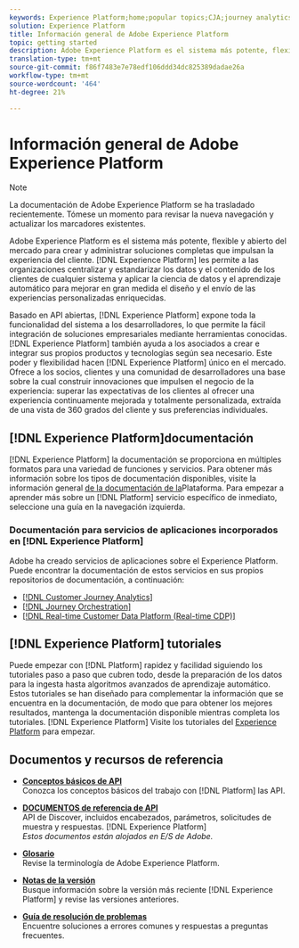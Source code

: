 ```yaml
---
keywords: Experience Platform;home;popular topics;CJA;journey analytics;customer journey analytics;campaign orchestration;orchestration;customer journey;journey;journey orchestration;capability;region
solution: Experience Platform
title: Información general de Adobe Experience Platform
topic: getting started
description: Adobe Experience Platform es el sistema más potente, flexible y abierto del mercado para crear y administrar soluciones completas que impulsan la experiencia del cliente. Experience Platform les permite a las organizaciones centralizar y estandarizar los datos y el contenido de los clientes de cualquier sistema y aplicar la ciencia de datos y el aprendizaje automático para mejorar en gran medida el diseño y el envío de las experiencias personalizadas enriquecidas.
translation-type: tm+mt
source-git-commit: f86f7483e7e78edf106ddd34dc825389dadae26a
workflow-type: tm+mt
source-wordcount: '464'
ht-degree: 21%

---
```



# Información general de Adobe Experience Platform

>[!NOTE]
>
>La documentación de Adobe Experience Platform se ha trasladado recientemente. Tómese un momento para revisar la nueva navegación y actualizar los marcadores existentes.

Adobe Experience Platform es el sistema más potente, flexible y abierto del mercado para crear y administrar soluciones completas que impulsan la experiencia del cliente. [!DNL Experience Platform] les permite a las organizaciones centralizar y estandarizar los datos y el contenido de los clientes de cualquier sistema y aplicar la ciencia de datos y el aprendizaje automático para mejorar en gran medida el diseño y el envío de las experiencias personalizadas enriquecidas.

Basado en API abiertas, [!DNL Experience Platform] expone toda la funcionalidad del sistema a los desarrolladores, lo que permite la fácil integración de soluciones empresariales mediante herramientas conocidas. [!DNL Experience Platform] también ayuda a los asociados a crear e integrar sus propios productos y tecnologías según sea necesario. Este poder y flexibilidad hacen [!DNL Experience Platform] único en el mercado. Ofrece a los socios, clientes y una comunidad de desarrolladores una base sobre la cual construir innovaciones que impulsen el negocio de la experiencia: superar las expectativas de los clientes al ofrecer una experiencia continuamente mejorada y totalmente personalizada, extraída de una vista de 360 grados del cliente y sus preferencias individuales.

## [!DNL Experience Platform]documentación

[!DNL Experience Platform] la documentación se proporciona en múltiples formatos para una variedad de funciones y servicios. Para obtener más información sobre los tipos de documentación disponibles, visite la información general [de la documentación de la](documentation/overview.md)Plataforma. Para empezar a aprender más sobre un [!DNL Platform] servicio específico de inmediato, seleccione una guía en la navegación izquierda.

### Documentación para servicios de aplicaciones incorporados en [!DNL Experience Platform]

Adobe ha creado servicios de aplicaciones sobre el Experience Platform. Puede encontrar la documentación de estos servicios en sus propios repositorios de documentación, a continuación:

* [[!DNL Customer Journey Analytics]](https://docs.adobe.com/content/help/es-ES/analytics-platform/using/cja-landing.html)
* [[!DNL Journey Orchestration]](https://docs.adobe.com/content/help/es-ES/journeys/using/journey-orchestration-home.html)
* [[!DNL Real-time Customer Data Platform (Real-time CDP)]](../rtcdp/overview.md)

## [!DNL Experience Platform] tutoriales

Puede empezar con [!DNL Platform] rapidez y facilidad siguiendo los tutoriales paso a paso que cubren todo, desde la preparación de los datos para la ingesta hasta algoritmos avanzados de aprendizaje automático. Estos tutoriales se han diseñado para complementar la información que se encuentra en la documentación, de modo que para obtener los mejores resultados, mantenga la documentación disponible mientras completa los tutoriales. [!DNL Experience Platform] Visite los tutoriales del [Experience Platform](https://docs.adobe.com/content/help/es-ES/experience-platform/tutorials/home.html) para empezar.

## Documentos y recursos de referencia

* [**Conceptos básicos de API**](api-fundamentals.md)\
   Conozca los conceptos básicos del trabajo con [!DNL Platform] las API.

* [**DOCUMENTOS de referencia de API**](https://www.adobe.io/apis/experienceplatform/home/api-reference.html)\
   API de Discover, incluidos encabezados, parámetros, solicitudes de muestra y respuestas. [!DNL Experience Platform]<br/>*Estos documentos están alojados en E/S de Adobe.*

* [**Glosario**](glossary.md)\
   Revise la terminología de Adobe Experience Platform.

* [**Notas de la versión**](../release-notes/latest/latest.md)\
   Busque información sobre la versión más reciente [!DNL Experience Platform] y revise las versiones anteriores.

* [**Guía de resolución de problemas**](troubleshooting.md)\
   Encuentre soluciones a errores comunes y respuestas a preguntas frecuentes.